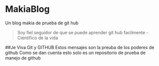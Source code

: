 # MakiaBlog
Un blog makia de prueba de git hub

>Soy fiel seguidor de que se puede aprender git hub facilmente
>-Cientifico de la vida

##Je
Viva Git y GITHUB
Estos mensajes son la preuba de los poderes de github
Como se dan cuenta esto solo es un repositorio de prueba de manejo de github